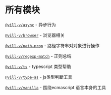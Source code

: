 # 所有模块

[`@vill-v/async`](/modules/async/) - 异步行为

[`@vill-v/browser`](/modules/browser/) - 浏览器相关

[`@vill-v/path-prop`](/modules/path-prop/) - 路径字符串对对象进行操作

[`@vill-v/regexp-match`](/modules/regexp-match/) - 正则总结

[`@vill-v/ts`](/modules/regexp-match/)  - typescript 类型帮助

[`@vill-v/type-as`](/modules/type-as/)  - js类型判断工具

[`@vill-v/vanilla`](/modules/vanilla/) - 围绕ecmascript 语言本身的工具
